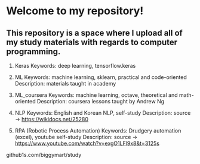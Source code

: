 # Welcome to my repository!
## This repository is a space where I upload all of my study materials with regards to computer programming.

1. Keras
Keywords: deep learning, tensorflow.keras

2. ML
Keywords: machine learning, sklearn, practical and code-oriented
Description: materials taught in academy

3. ML_coursera
Keywords: machine learning, octave, theoretical and math-oriented
Description: coursera lessons taught by Andrew Ng

4. NLP
Keywords: English and Korean NLP, self-study
Description: source -> https://wikidocs.net/25280 

5. RPA (Robotic Process Automation)
Keywords: Drudgery automation (excel), youtube self-study
Description: source -> https://www.youtube.com/watch?v=exgO1LFl9x8&t=3125s

github1s.com/biggymart/study

